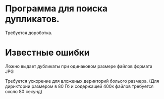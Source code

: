 # Программа для поиска дупликатов.

Требуется дороботка.

# Известные ошибки

Ложно выдает дубликаты при одинаковом размере файлов формата JPG

Требуется ускорение для вложеных дерикторий болього размера.
(Для дириктории размером в 80 Гб и содержащей 400к файлов требуется около 80 секунд)
 